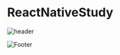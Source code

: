 # ReactNativeStudy
![header](https://capsule-render.vercel.app/api?type=waving&color=auto&height=300&section=header&text=ReactNativeStudy&fontSize=90)

![Footer](https://capsule-render.vercel.app/api?type=waving&color=auto&height=200&section=footer)
